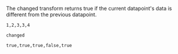 The changed transform returns true if the current datapoint's data is different from the previous datapoint.

```
1,2,3,3,4
```

```
changed
```

```
true,true,true,false,true
```
